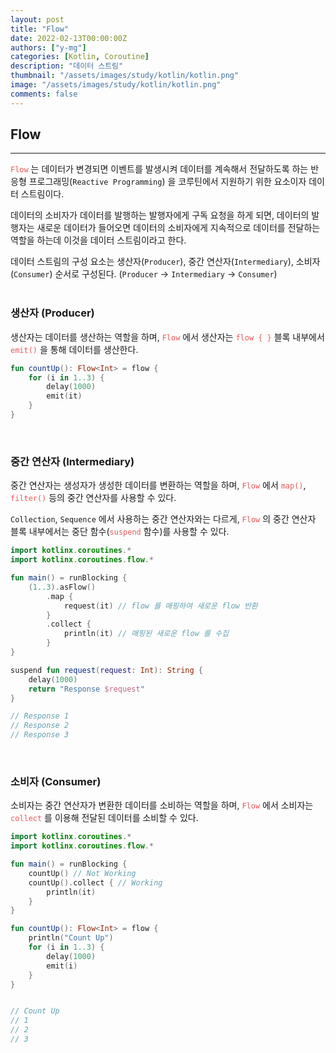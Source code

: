 ```yaml
---
layout: post
title: "Flow"
date: 2022-02-13T00:00:00Z
authors: ["y-mg"]
categories: [Kotlin, Coroutine]
description: "데이터 스트림"
thumbnail: "/assets/images/study/kotlin/kotlin.png"
image: "/assets/images/study/kotlin/kotlin.png"
comments: false
---
```


## Flow
***
<code style="color: #eb5657;">Flow</code> 는 데이터가 변경되면 이벤트를 발생시켜 데이터를 계속해서 전달하도록 하는 반응형 프로그래밍(`Reactive Programming`) 을 코루틴에서 지원하기 위한 요소이자 데이터 스트림이다.
<br/>

데이터의 소비자가 데이터를 발행하는 발행자에게 구독 요청을 하게 되면, 데이터의 발행자는 새로운 데이터가 들어오면 데이터의 소비자에게 지속적으로 데이터를 전달하는 역할을 하는데 이것을 데이터 스트림이라고 한다.
<br/>

데이터 스트림의 구성 요소는 생산자(`Producer`), 중간 연산자(`Intermediary`), 소비자(`Consumer`) 순서로 구성된다. (`Producer` → `Intermediary` → `Consumer`)
<br/>
<br/>

### 생산자 (Producer)
생산자는 데이터를 생산하는 역할을 하며, <code style="color: #eb5657;">Flow</code> 에서 생산자는 <code style="color: #eb5657;">flow { }</code> 블록 내부에서 <code style="color: #eb5657;">emit()</code> 을 통해 데이터를 생산한다.
<br/>

```kotlin
fun countUp(): Flow<Int> = flow {
    for (i in 1..3) {
        delay(1000)
        emit(it)
    }
}
```
<br/>

### 중간 연산자 (Intermediary)
중간 연산자는 생성자가 생성한 데이터를 변환하는 역할을 하며, <code style="color: #eb5657;">Flow</code> 에서 <code style="color: #eb5657;">map()</code>, <code style="color: #eb5657;">filter()</code> 등의 중간 연산자를 사용할 수 있다.
<br/>

`Collection`, `Sequence` 에서 사용하는 중간 연산자와는 다르게, <code style="color: #eb5657;">Flow</code> 의 중간 연산자 블록 내부에서는 중단 함수(<code style="color: #eb5657;">suspend</code> 함수)를 사용할 수 있다.
<br/>

```kotlin
import kotlinx.coroutines.*
import kotlinx.coroutines.flow.*

fun main() = runBlocking {
    (1..3).asFlow()
        .map {
            request(it) // flow 를 매핑하여 새로운 flow 반환
        }
        .collect {
            println(it) // 매핑된 새로운 flow 를 수집
        }
}

suspend fun request(request: Int): String {
    delay(1000)
    return "Response $request"
}

// Response 1
// Response 2
// Response 3
```
<br/>

### 소비자 (Consumer)
소비자는 중간 연산자가 변환한 데이터를 소비하는 역할을 하며, <code style="color: #eb5657;">Flow</code> 에서 소비자는 <code style="color: #eb5657;">collect</code> 를 이용해 전달된 데이터를 소비할 수 있다.
<br/>

```kotlin
import kotlinx.coroutines.*
import kotlinx.coroutines.flow.*

fun main() = runBlocking {
    countUp() // Not Working
    countUp().collect { // Working
        println(it)
    }
}

fun countUp(): Flow<Int> = flow {
    println("Count Up")
    for (i in 1..3) {
        delay(1000)
        emit(i)
    }
}


// Count Up
// 1
// 2
// 3
```